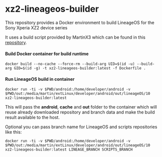 # xz2-lineageos-builder
This repository provides a Docker environment to build LineageOS for the Sony Xperia XZ2 device series

It uses a build script provided by MartinX3 which can be found in this [repository](https://github.com/MartinX3-AndroidDevelopment/SCRIPTS_BUILD).

#### Build Docker container for build runtime

`docker build --no-cache --force-rm --build-arg UID=$(id -u) --build-arg GID=$(id -g) -t xz2-lineageos-builder:latest -f Dockerfile .`

#### Run LineageOS build in container

`docker run -ti -v $PWD/android:/home/developer/android -v $PWD/out:/media/martin/extLinux/developer/android/out/lineageOS/10 xz2-lineageos-builder:latest`

This will pass the **android**, **cache** and **out** folder to the container which will reuse already downloaded repository and branch data and make the build result available to the host.

Optional you can pass branch name for LineageOS and scripts repositories like this:

`docker run -ti -v $PWD/android:/home/developer/android -v $PWD/out:/media/martin/extLinux/developer/android/out/lineageOS/10 xz2-lineageos-builder:latest LINEAGE_BRANCH SCRIPTS_BRANCH`